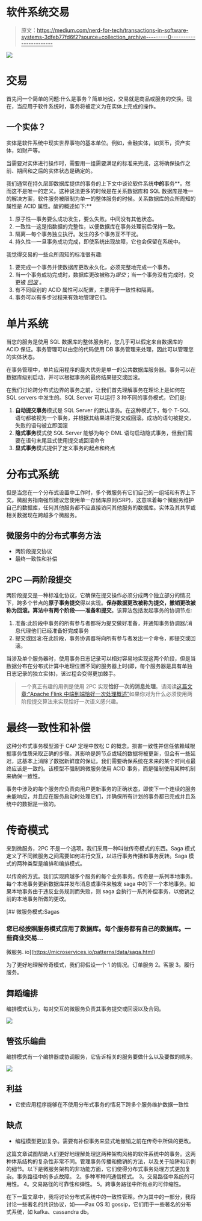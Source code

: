 # 软件系统交易

> 原文：<https://medium.com/nerd-for-tech/transactions-in-software-systems-3dfeb77fd6f2?source=collection_archive---------0----------------------->

![](img/c4993c3f377e1602ef5af99e5317a410.png)

# 交易

首先问一个简单的问题:什么是事务？简单地说，交易就是商品或服务的交换。现在，当应用于软件系统时，事务将被定义为在实体上完成的操作。

## **一个实体？**

实体是软件系统中现实世界事物的基本单位。例如，金融实体，如货币，资产实体，如财产等。

当需要对实体进行操作时，需要用一组需要满足的标准来完成，这将确保操作之前、期间和之后的实体状态是确定的。

我们通常在持久层即数据库提供的事务的上下文中谈论软件系统**中的**事务**。然而这不是唯一的定义。这种说法更多的时候是在关系数据库和 SQL 数据库是唯一的解决方案，软件服务被限制为单一的整体服务的时候。关系数据库的众所周知的属性是 ACID 属性。酸的概述如下:**

1.  原子性—事务要么成功发生，要么失败。中间没有其他状态。
2.  一致性—这是指数据的完整性，以便数据库在事务处理前后保持一致。
3.  隔离—每个事务独立执行。发生的多个事务互不干扰。
4.  持久性—一旦事务成功完成，即使系统出现故障，它也会保留在系统中。

我觉得交易的一些众所周知的标准很有趣:

1.  要完成一个事务并使数据库更改永久化，必须完整地完成一个事务。
2.  当一个事务成功完成时，数据库更改被称为*提交*；当一个事务没有完成时，变更被 [*回滚*](https://searchsqlserver.techtarget.com/definition/rollback) 。
3.  有不同级别的 ACID 属性可以配置，主要用于一致性和隔离。
4.  事务可以有多步过程来有效地管理它们。

# 单片系统

当您的服务是使用 SQL 数据库的整体服务时，您几乎可以假定来自数据库的 ACID 保证。事务管理可以由您的代码使用 DB 事务管理来处理，因此可以管理您的实体状态。

在事务管理中，单片应用程序的最大优势是单一的公共数据库服务器。事务可以在数据库级别启动，并可以根据事务的最终结果提交或回滚。

在我们讨论跨分布式边界的事务之前，让我们首先理解事务在理论上是如何在 SQL servers 中发生的。SQL Server 可以运行 3 种不同的事务模式，它们是:

1.  **自动提交事务**模式是 SQL Server 的默认事务。在这种模式下，每个 T-SQL 语句都被视为一个事务，并根据其结果进行提交或回滚。成功的语句被提交，失败的语句被立即回滚
2.  **隐式事务**模式使 SQL Server 能够为每个 DML 语句启动隐式事务，但我们需要在语句末尾显式使用提交或回滚命令
3.  **显式事务**模式提供了定义事务的起点和终点

# 分布式系统

但是当您在一个分布式设置中工作时，多个微服务有它们自己的一组域和有界上下文。微服务指南强烈建议您使用单一存储库原则(SRP)，这意味着每个微服务维护自己的数据库，任何其他服务都不应直接访问其他服务的数据库。实体及其共享或相关数据现在跨越多个微服务。

## 微服务中的分布式事务方法

*   两阶段提交协议
*   最终一致性和补偿

## 2PC —两阶段提交

两阶段提交是一种标准化协议，它确保在提交操作必须分成两个独立部分的情况下，跨多个节点的**原子事务提交**得以实现。**保存数据更改被称为提交，撤销更改被称为回滚。**算法中有两个阶段——**准备**和**提交**。该算法包括发起事务的协调节点:

1.  准备:此阶段中事务的所有参与者都将为提交做好准备，并通知事务协调器/消息代理他们已经准备好完成事务
2.  提交或回滚:在此阶段，事务协调器将向所有参与者发出一个命令，即提交或回滚。

当涉及单个服务器时，使用事务日志记录可以相对容易地实现这两个阶段，但是当数据分布在分布式计算中地理位置不同的服务器上时(即，每个服务器是具有单独日志记录的独立实体)，该过程会变得更加棘手。

> 一个真正有趣的用例是使用 2PC 实现**恰好一次的消息处理**。请阅读[这篇文章:“Apache Flink 中端到端恰好一次处理概述”](https://flink.apache.org/features/2018/03/01/end-to-end-exactly-once-apache-flink.html)如果你对为什么必须使用两阶段提交算法来实现恰好一次语义感兴趣。

# 最终一致性和补偿

这种分布式事务模型源于 CAP 定理中放松 C 的概念。损害一致性并信任依赖域根据事务性质采取正确的步骤。其影响是跨节点或域的数据将被更新，但会有一些延迟，这基本上消除了数据新鲜度的保证。我们需要确保系统在未来的某个时间点最终应该是一致的。该模型不强制跨微服务使用 ACID 事务，而是强制使用某种机制来确保一致性。

事务中涉及的每个服务应负责向用户更新事务的正确状态，即使下一个连续的服务未能响应，并且应在服务启动时处理它们，并确保所有计划的事务都已完成并且系统中的数据是一致的。

# 传奇模式

来到微服务，2PC 不是一个选项。我们采用一种叫做传奇模式的东西。Saga 模式定义了不同微服务之间需要如何进行交互，以进行事务传播和事务反转。Saga 模式的两种类型是编排和编排模式。

以传奇的方式。我们实现跨越多个服务的每个业务事务。传奇是一系列本地事务。每个本地事务更新数据库并发布消息或事件来触发 saga 中的下一个本地事务。如果本地事务由于违反业务规则而失败，则 saga 会执行一系列补偿事务，以撤销之前的本地事务所做的更改。

[](https://microservices.io/patterns/data/saga.html) [## 微服务模式:Sagas

### 您已经按照服务模式应用了数据库。每个服务都有自己的数据库。一些商业交易…

微服务. io](https://microservices.io/patterns/data/saga.html) 

为了更好地理解传奇模式，我们将假设一个
1 的情况。订单服务
2。客服
3。履行服务。

## 舞蹈编排

编排模式认为，每对交互的微服务负责其事务提交或回滚以及合同。

![](img/fb45b9f7a98ddcb9f70fb270848718a7.png)

## 管弦乐编曲

编排模式有一个编排器或协调服务，它告诉相关的服务要做什么以及要做的顺序。

![](img/b6795d440b67177647d4d53607ede271.png)

## 利益

*   它使应用程序能够在不使用分布式事务的情况下跨多个服务维护数据一致性

## 缺点

*   编程模型更加复杂。需要有补偿事务来显式地撤销之前在传奇中所做的更改。

这篇文章试图帮助人们更好地理解处理这两种架构风格的软件系统中的事务。这两种体系结构的复杂性非常不同。管理事务传播和撤销的方法，以及关于陷阱和示例的细节。以下是微服务架构的非功能方面，它们使得分布式事务处理方式更加复杂。事务路径中的多点故障。
2。多种军种间通信模式。
3。交易路径中系统的可用性。
4。交易路径的可靠性和弹性。
5。跨事务路径中所有点的可伸缩性。

在下一篇文章中，我将讨论分布式系统中的一致性管理。作为其中的一部分，我将讨论一些著名的共识协议，如——Pax OS 和 gossip，它们用于一些著名的分布式系统，如 kafka、cassandra db。